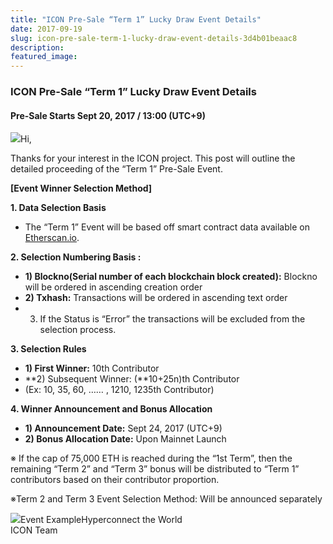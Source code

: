 ```yaml
---
title: "ICON Pre-Sale “Term 1” Lucky Draw Event Details"
date: 2017-09-19
slug: icon-pre-sale-term-1-lucky-draw-event-details-3d4b01beaac8
description:
featured_image:
---
```


### ICON Pre-Sale “Term 1” Lucky Draw Event Details

#### Pre-Sale Starts Sept 20, 2017 / 13:00 (UTC+9)

![](https://cdn-images-1.medium.com/max/800/1*AJF3AubugOPl-kWvN7YwGw.png)Hi,

Thanks for your interest in the ICON project. This post will outline the detailed proceeding of the “Term 1” Pre-Sale Event.

**[Event Winner Selection Method]**

**1. Data Selection Basis**

* The “Term 1” Event will be based off smart contract data available on [Etherscan.io](https://etherscan.io).

**2. Selection Numbering Basis :**

* **1) Blockno(Serial number of each blockchain block created):** Blockno will be ordered in ascending creation order
* **2) Txhash:** Transactions will be ordered in ascending text order
* 3) If the Status is “Error” the transactions will be excluded from the selection process.

**3. Selection Rules**

* **1) First Winner:** 10th Contributor
* **2) Subsequent Winner: (**10+25n)th Contributor
* (Ex: 10, 35, 60, …… , 1210, 1235th Contributor)

**4. Winner Announcement and Bonus Allocation**

* **1) Announcement Date:** Sept 24, 2017 (UTC+9)
* **2) Bonus Allocation Date:** Upon Mainnet Launch

※ If the cap of 75,000 ETH is reached during the “1st Term”, then the remaining “Term 2” and “Term 3” bonus will be distributed to “Term 1” contributors based on their contributor proportion.

※Term 2 and Term 3 Event Selection Method: Will be announced separately

![](https://cdn-images-1.medium.com/max/800/1*o1bZ7ezKi2bHjoo0Yct4nQ.png)Event ExampleHyperconnect the World   
ICON Team

